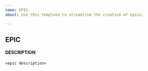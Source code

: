 ```yaml
---
name: EPIC
about: Use this template to streamline the creation of epics.

---
```


## EPIC
#### DESCRIPTION

`<epic description>`
